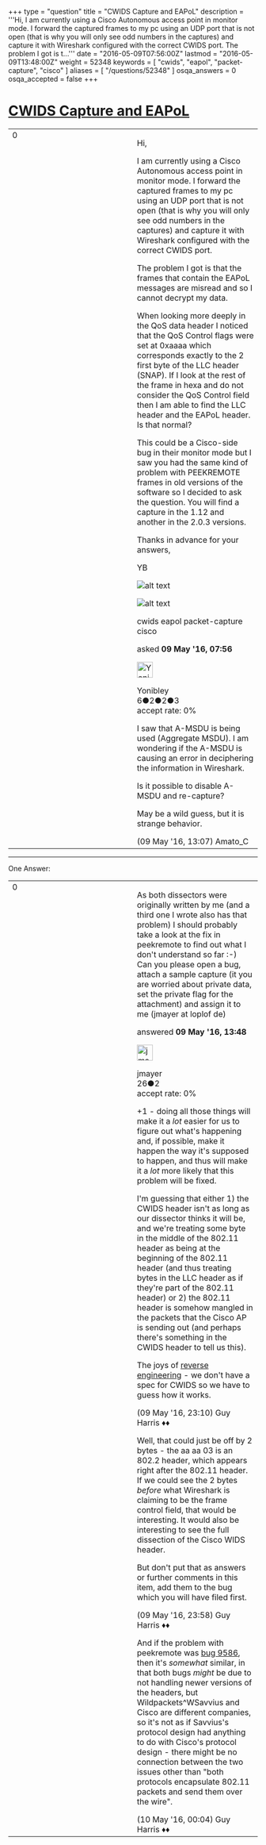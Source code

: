 +++
type = "question"
title = "CWIDS Capture and EAPoL"
description = '''Hi, I am currently using a Cisco Autonomous access point in monitor mode. I forward the captured frames to my pc using an UDP port that is not open (that is why you will only see odd numbers in the captures) and capture it with Wireshark configured with the correct CWIDS port. The problem I got is t...'''
date = "2016-05-09T07:56:00Z"
lastmod = "2016-05-09T13:48:00Z"
weight = 52348
keywords = [ "cwids", "eapol", "packet-capture", "cisco" ]
aliases = [ "/questions/52348" ]
osqa_answers = 0
osqa_accepted = false
+++

<div class="headNormal">

# [CWIDS Capture and EAPoL](/questions/52348/cwids-capture-and-eapol)

</div>

<div id="main-body">

<div id="askform">

<table id="question-table" style="width:100%;"><colgroup><col style="width: 50%" /><col style="width: 50%" /></colgroup><tbody><tr class="odd"><td style="width: 30px; vertical-align: top"><div class="vote-buttons"><div id="post-52348-score" class="post-score" title="current number of votes">0</div><div id="favorite-count" class="favorite-count"></div></div></td><td><div id="item-right"><div class="question-body"><p>Hi,</p><p>I am currently using a Cisco Autonomous access point in monitor mode. I forward the captured frames to my pc using an UDP port that is not open (that is why you will only see odd numbers in the captures) and capture it with Wireshark configured with the correct CWIDS port.</p><p>The problem I got is that the frames that contain the EAPoL messages are misread and so I cannot decrypt my data.</p><p>When looking more deeply in the QoS data header I noticed that the QoS Control flags were set at 0xaaaa which corresponds exactly to the 2 first byte of the LLC header (SNAP). If I look at the rest of the frame in hexa and do not consider the QoS Control field then I am able to find the LLC header and the EAPoL header. Is that normal?</p><p>This could be a Cisco-side bug in their monitor mode but I saw you had the same kind of problem with PEEKREMOTE frames in old versions of the software so I decided to ask the question. You will find a capture in the 1.12 and another in the 2.0.3 versions.</p><p>Thanks in advance for your answers,</p><p>YB</p><p><img src="https://osqa-ask.wireshark.org/upfiles/CWIDSCapture_LLCmissread_WiresharkV1_12_djJVeC1.JPG" alt="alt text" /></p><p><img src="https://osqa-ask.wireshark.org/upfiles/CWIDSCapture_LLCmissread_WireSharkV2_0_3.JPG" alt="alt text" /></p></div><div id="question-tags" class="tags-container tags">cwids eapol packet-capture cisco</div><div id="question-controls" class="post-controls"></div><div class="post-update-info-container"><div class="post-update-info post-update-info-user"><p>asked <strong>09 May '16, 07:56</strong></p><img src="https://secure.gravatar.com/avatar/d3817490e1e3a5109754697c5806f2a5?s=32&amp;d=identicon&amp;r=g" class="gravatar" width="32" height="32" alt="Yonibley&#39;s gravatar image" /><p>Yonibley<br />
<span class="score" title="6 reputation points">6</span><span title="2 badges"><span class="badge1">●</span><span class="badgecount">2</span></span><span title="2 badges"><span class="silver">●</span><span class="badgecount">2</span></span><span title="3 badges"><span class="bronze">●</span><span class="badgecount">3</span></span><br />
<span class="accept_rate" title="Rate of the user&#39;s accepted answers">accept rate:</span> <span title="Yonibley has no accepted answers">0%</span></p></img></div></div><div id="comments-container-52348" class="comments-container"><span id="52365"></span><div id="comment-52365" class="comment"><div id="post-52365-score" class="comment-score"></div><div class="comment-text"><p>I saw that A-MSDU is being used (Aggregate MSDU). I am wondering if the A-MSDU is causing an error in deciphering the information in Wireshark.</p><p>Is it possible to disable A-MSDU and re-capture?</p><p>May be a wild guess, but it is strange behavior.</p></div><div id="comment-52365-info" class="comment-info"><span class="comment-age">(09 May '16, 13:07)</span> Amato_C</div></div></div><div id="comment-tools-52348" class="comment-tools"></div><div class="clear"></div><div id="comment-52348-form-container" class="comment-form-container"></div><div class="clear"></div></div></td></tr></tbody></table>

------------------------------------------------------------------------

<div class="tabBar">

<span id="sort-top"></span>

<div class="headQuestions">

One Answer:

</div>

</div>

<span id="52371"></span>

<div id="answer-container-52371" class="answer">

<table style="width:100%;"><colgroup><col style="width: 50%" /><col style="width: 50%" /></colgroup><tbody><tr class="odd"><td style="width: 30px; vertical-align: top"><div class="vote-buttons"><div id="post-52371-score" class="post-score" title="current number of votes">0</div></div></td><td><div class="item-right"><div class="answer-body"><p>As both dissectors were originally written by me (and a third one I wrote also has that problem) I should probably take a look at the fix in peekremote to find out what I don't understand so far :-) Can you please open a bug, attach a sample capture (it you are worried about private data, set the private flag for the attachment) and assign it to me (jmayer at loplof de)</p></div><div class="answer-controls post-controls"></div><div class="post-update-info-container"><div class="post-update-info post-update-info-user"><p>answered <strong>09 May '16, 13:48</strong></p><img src="https://secure.gravatar.com/avatar/f1397f7833ee927f0c26a9fcb92fff11?s=32&amp;d=identicon&amp;r=g" class="gravatar" width="32" height="32" alt="jmayer&#39;s gravatar image" /><p>jmayer<br />
<span class="score" title="26 reputation points">26</span><span title="2 badges"><span class="bronze">●</span><span class="badgecount">2</span></span><br />
<span class="accept_rate" title="Rate of the user&#39;s accepted answers">accept rate:</span> <span title="jmayer has no accepted answers">0%</span></p></img></div></div><div id="comments-container-52371" class="comments-container"><span id="52381"></span><div id="comment-52381" class="comment"><div id="post-52381-score" class="comment-score"></div><div class="comment-text"><p>+1 - doing all those things will make it a <em>lot</em> easier for us to figure out what's happening and, if possible, make it happen the way it's supposed to happen, and thus will make it a <em>lot</em> more likely that this problem will be fixed.</p><p>I'm guessing that either 1) the CWIDS header isn't as long as our dissector thinks it will be, and we're treating some byte in the middle of the 802.11 header as being at the beginning of the 802.11 header (and thus treating bytes in the LLC header as if they're part of the 802.11 header) or 2) the 802.11 header is somehow mangled in the packets that the Cisco AP is sending out (and perhaps there's something in the CWIDS header to tell us this).</p><p>The joys of <a href="https://en.wikipedia.org/wiki/Reverse_engineering">reverse engineering</a> - we don't have a spec for CWIDS so we have to guess how it works.</p></div><div id="comment-52381-info" class="comment-info"><span class="comment-age">(09 May '16, 23:10)</span> Guy Harris ♦♦</div></div><span id="52383"></span><div id="comment-52383" class="comment"><div id="post-52383-score" class="comment-score"></div><div class="comment-text"><p>Well, that could just be off by 2 bytes - the aa aa 03 is an 802.2 header, which appears right after the 802.11 header. If we could see the 2 bytes <em>before</em> what Wireshark is claiming to be the frame control field, that would be interesting. It would also be interesting to see the full dissection of the Cisco WIDS header.</p><p>But don't put that as answers or further comments in this item, add them to the bug which you will have filed first.</p></div><div id="comment-52383-info" class="comment-info"><span class="comment-age">(09 May '16, 23:58)</span> Guy Harris ♦♦</div></div><span id="52385"></span><div id="comment-52385" class="comment"><div id="post-52385-score" class="comment-score"></div><div class="comment-text"><p>And if the problem with peekremote was <a href="https://bugs.wireshark.org/bugzilla/show_bug.cgi?id=9586">bug 9586</a>, then it's <em>somewhat</em> similar, in that both bugs <em>might</em> be due to not handling newer versions of the headers, but Wildpackets^WSavvius and Cisco are different companies, so it's not as if Savvius's protocol design had anything to do with Cisco's protocol design - there might be no connection between the two issues other than "both protocols encapsulate 802.11 packets and send them over the wire".</p></div><div id="comment-52385-info" class="comment-info"><span class="comment-age">(10 May '16, 00:04)</span> Guy Harris ♦♦</div></div></div><div id="comment-tools-52371" class="comment-tools"></div><div class="clear"></div><div id="comment-52371-form-container" class="comment-form-container"></div><div class="clear"></div></div></td></tr></tbody></table>

</div>

<div class="paginator-container-left">

</div>

</div>

</div>

